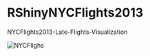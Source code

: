 # RShinyNYCFlights2013
NYCFlights2013-Late-Flights-Visualization

![NYCFlighs](https://user-images.githubusercontent.com/35515316/61596985-5b9fdd80-abd8-11e9-8c6e-b0c52bd05291.png)
